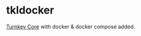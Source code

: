 # tkldocker

[Turnkey Core](https://github.com/turnkeylinux-apps/core) with docker & docker compose added. 
